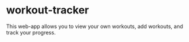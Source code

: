 # workout-tracker

This web-app allows you to view your own workouts, add workouts, and track your progress.
